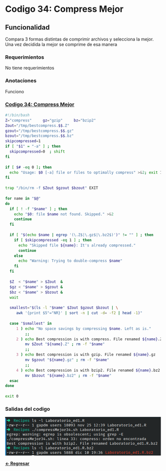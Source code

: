 # Codigo 34: Compress Mejor

## Funcionalidad
Compara 3 formas distintas de comprimir archivos y selecciona la mejor. Una vez decidida la mejor se comprime de esa manera

### **Requerimientos**
No tiene requerimientos

### **Anotaciones**
Funciono

### **[Codigo 34: Compress Mejor](compressMejor34.sh)**

```bash
#!/bin/bash
Z="compress"     gz="gzip"     bz="bzip2"
Zout="/tmp/bestcompress.$$.Z"
gzout="/tmp/bestcompress.$$.gz"
bzout="/tmp/bestcompress.$$.bz"
skipcompressed=1
if [ "$1" = "-a" ] ; then
  skipcompressed=0  ; shift
fi

if [ $# -eq 0 ]; then
  echo "Usage: $0 [-a] file or files to optimally compress" >&2; exit 1
fi

trap "/bin/rm -f $Zout $gzout $bzout" EXIT

for name in "$@"
do 
  if [ ! -f "$name" ] ; then 
    echo "$0: file $name not found. Skipped." >&2
    continue
  fi

  if [ "$(echo $name | egrep '(\.Z$|\.gz$|\.bz2$)')" != "" ] ; then
    if [ $skipcompressed -eq 1 ] ; then
      echo "Skipped file ${name}: It's already compressed." 
      continue
    else
      echo "Warning: Trying to double-compress $name" 
    fi
  fi

  $Z  < "$name" > $Zout  &
  $gz < "$name" > $gzout &
  $bz < "$name" > $bzout &
  wait 

  smallest="$(ls -l "$name" $Zout $gzout $bzout | \
     awk '{print $5"="NR}' | sort -n | cut -d= -f2 | head -1)"

  case "$smallest" in
     1 ) echo "No space savings by compressing $name. Left as is."
         ;;
     2 ) echo Best compression is with compress. File renamed ${name}.Z
         mv $Zout "${name}.Z" ; rm -f "$name"
         ;;
     3 ) echo Best compression is with gzip. File renamed ${name}.gz
         mv $gzout "${name}.gz" ; rm -f "$name"
         ;;
     4 ) echo Best compression is with bzip2. File renamed ${name}.bz2
         mv $bzout "${name}.bz2" ; rm -f "$name"
  esac
done

exit 0
```

### **Salidas del codigo**

![Salida.png](Salida.png)

**[<- Regresar](../README.md)**